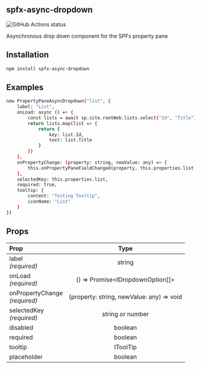 ## spfx-async-dropdown

<img alt="GitHub Actions status" src="https://github.com/clarktozer/spfx-async-dropdown/workflows/Build/badge.svg">

Asynchronous drop down component for the SPFx property pane

## Installation

```bash
npm install spfx-async-dropdown
```

## Examples

```bash
new PropertyPaneAsyncDropdown("list", {
    label: "List",
    onLoad: async () => {
        const lists = await sp.site.rootWeb.lists.select("Id", "Title").get();
        return lists.map(list => {
            return {
                key: list.Id,
                text: list.Title
            }
        })
    },
    onPropertyChange: (property: string, newValue: any) => {
        this.onPropertyPaneFieldChanged(property, this.properties.list, newValue);
    },
    selectedKey: this.properties.list,
    required: true,
    tooltip: {
        content: "Testing Tooltip",
        iconName: "List"
    }
})
```

## Props

| Prop                              |       Type       | 
| :-------------------------------- | :--------------: | 
| label<br/>_(required)_            |      string      | 
| onLoad<br/>_(required)_           |       () => Promise<IDropdownOption[]>       |
| onPropertyChange<br/>_(required)_ |       (property: string, newValue: any) => void       |
| selectedKey<br/>_(required)_      | string or number |
| disabled                          |     boolean      |
| required                          |     boolean      |
| tooltip                           |      IToolTip      |
| placeholder                       |     boolean      |
